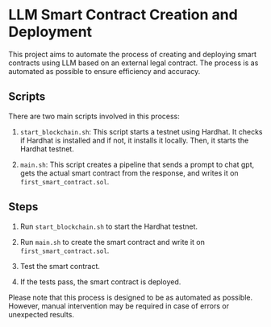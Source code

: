 # LLM Smart Contract Creation and Deployment

This project aims to automate the process of creating and deploying smart contracts using LLM based on an external legal contract. The process is as automated as possible to ensure efficiency and accuracy.

## Scripts

There are two main scripts involved in this process:

1. `start_blockchain.sh`: This script starts a testnet using Hardhat. It checks if Hardhat is installed and if not, it installs it locally. Then, it starts the Hardhat testnet.

2. `main.sh`: This script creates a pipeline that sends a prompt to chat gpt, gets the actual smart contract from the response, and writes it on `first_smart_contract.sol`.

## Steps

1. Run `start_blockchain.sh` to start the Hardhat testnet.

2. Run `main.sh` to create the smart contract and write it on `first_smart_contract.sol`.

3. Test the smart contract.

4. If the tests pass, the smart contract is deployed.

Please note that this process is designed to be as automated as possible. However, manual intervention may be required in case of errors or unexpected results.
